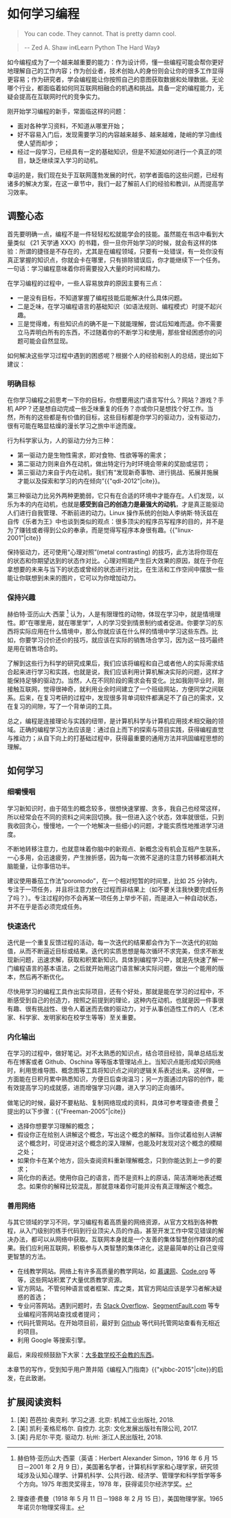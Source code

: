 # 如何学习编程

> You can code. They cannot. That is pretty damn cool.

> -- Zed A. Shaw in《Learn Python The Hard Way》

如今编程成为了一个越来越重要的能力：作为设计师，懂一些编程可能会帮你更好地理解自己的工作内容；作为创业者，技术创始人的身份则会让你的很多工作显得更容易；作为研究者，学会编程能让你按照自己的意图获取数据和处理数据。无论哪个行业，都面临着如何同互联网相融合的机遇和挑战。具备一定的编程能力，无疑会提高在互联网时代的竞争实力。

刚开始学习编程的新手，常面临这样的问题：

* 面对各种学习资料，不知道从哪里开始；
* 好不容易入门后，发现需要学习的内容越来越多、越来越难，陡峭的学习曲线使人望而却步；
* 经过一段学习，已经具有一定的基础知识，但是不知道如何进行一个真正的项目，缺乏继续深入学习的动机。

幸运的是，我们现在处于互联网蓬勃发展的时代，初学者面临的这些问题，已经有诸多的解决方案，在这一章节中，我们一起了解前人们的经验和教训，从而提高学习效率。

## 调整心态

首先要明确一点，编程不是一件轻轻松松就能学会的技能。虽然能在书店中看到大量类似
《21 天学通 XXX》的书籍，但一旦你开始学习的时候，就会有这样的体验：所谓的捷径是不存在的，尤其是在编程领域，只要有一处错误，有一处你没有真正掌握的知识点，你就会卡在哪里，只有排除错误后，你才能继续下一个任务。一句话：学习编程意味着你将需要投入大量的时间和精力。

在学习编程的过程中，一些人容易放弃的原因主要有三点：

* 一是没有目标，不知道掌握了编程技能后能解决什么具体问题。
* 二是乏味，在学习编程语言的基础知识（如语法规则、编程模式）时提不起兴趣。
* 三是觉得难，有些知识点的确不是一下就能理解，尝试后知难而退。你不需要立马弄明白所有的东西，不过随着你的不断学习和使用，那些曾经困惑你的问题可能会自然显现。

如何解决这些学习过程中遇到的困惑呢？根据个人的经验和别人的总结，提出如下建议：

### 明确目标

在你学习编程之前思考一下你的目标，你想要用这门语言写什么？网站？游戏？手机 APP？还是想自动完成一些乏味重复的任务？亦或你只是想找个好工作。当然，所有的这些都是有价值的目标，这些目标都是你学习的驱动力，没有驱动力，很有可能在略显枯燥的漫长学习之旅中半途而废。

行为科学家认为，人的驱动力分为三种：

* 第一驱动力是生物性需求，即对食物、性欲等等的需求；
* 第二驱动力则来自外在动机，做出特定行为时环境会带来的奖励或惩罚；
* 第三驱动力来自于内在动机，我们有“发现新奇事物、进行挑战、拓展并施展才能以及探索和学习的内在倾向”{{"qdl-2012"|cite}}。

第三种驱动力比另外两种更脆弱，它只有在合适的环境中才能存在。人们发现，以乐为本的内在动机，也就是**感受到自己的创造力是最强大的动机**，才是真正能驱动人们进行自我管理、不断前进的动力。Linux 操作系统的创始人李纳斯·特沃兹在自传《乐者为王》中也谈到类似的观点：很多顶尖的程序员写程序的目的，并不是为了赚钱或者得到公众的奉承，而是觉得写程序本身很有趣。{{"linux-2001"|cite}}

保持驱动力，还可使用“心理对照”(metal contrasting) 的技巧，此方法将你现在的状态和你期望达到的状态作对比。心理对照能产生巨大效果的原因，就在于你在拿想要的未来与当下的状态或曾经的状态进行对比，在生活和工作空间中摆放一些能让你联想到未来的图片，它可以为你增加动力。

### 保持兴趣

赫伯特·亚历山大·西蒙 [^Simon] 认为，人是有限理性的动物，体现在学习中，就是情境理性。即“在哪里用，就在哪里学”，人的学习受到情景制约或者促进。你要学习的东西将实际应用在什么情境中，那么你就应该在什么样的情境中学习这些东西。比如，你要学习讨价还价的技巧，就应该在实际的销售场合学习，因为这一技巧最终是用在销售场合的。

了解到这些行为科学的研究成果后，我们应该将编程和自己或者他人的实际需求结合起来进行学习和实践，也就是说，我们应该利用计算机解决实际的问题，这样才能保持足够的驱动力。当然，人在不同阶段的需求会有变化。比如我刚毕业时，刚接触互联网，觉得很神奇，就利用业余时间建立了一个班级网站，方便同学之间联系。后来，在复习考研的过程中，发现很多背单词软件都满足不了自己的需求，又在复习的间隙，写了一个背单词的工具。

总之，编程是连接理论与实践的纽带，是计算机科学与计算机应用技术相交融的领域。正确的编程学习方法应该是：通过自上而下的探索与项目实践，获得编程直觉与推动力；从自下向上的打基础过程中，获得最重要的通用方法并巩固编程思想的理解。

## 如何学习

### 细嚼慢咽

学习新知识时，由于陌生的概念较多，很想快速掌握、贪多，我自己也经常这样，所以经常会在不同的资料之间来回切换。我一但进入这个状态，效率就很低，只到我收回贪心，慢慢地，一个一个地解决一些细小的问题，才能实质性地推进学习进度。

不断地转移注意力，也就意味着你脑中的新观点、新概念没有机会互相产生联系，一心多用，会迅速疲劳，产生挫折感，因为每一次微不足道的注意力转移都消耗大脑能量，让你事倍功半。

建议使用番茄工作法“poromodo”，在一个相对短暂的时间里，比如 25 分钟内，专注于一项任务，并且将注意力放在过程而非结果上（如不要关注我快要完成任务了吗？）。专注过程的你不会再某一项任务上举步不前，而是进入一种自动状态，并不在乎是否必须完成任务。

### 快速迭代

迭代是一个重复反馈过程的活动，每一次迭代的结果都会作为下一次迭代的初始值，从而不断逼近目标或结果。迭代的实质思想是每次循环不求完美，但求不断发现新问题，迅速求解，获取和积累新知识。具体到编程学习中，就是先快速了解一门编程语言的基本语法，之后就开始用这门语言解决实际问题，做出一个能用的版本，然后再不断优化。

尽快用学习的编程工具作出实际项目，还有个好处，那就是能在学习的过程中，不断感受到自己的创造力，按照之前提到的理论，这种内在动机，也就是因一件事很有趣、很有挑战性、很令人着迷而去做的驱动力，对于从事创造性工作的人（艺术家、科学家、发明家和在校学生等等）至关重要。

### 内化输出

在学习的过程中，做好笔记。对不太熟悉的知识点，结合项目经验，简单总结后发布在博客或者 Github、Oschina 等等版本管理站点上。当知识点能形成知识网络时，利用思维导图、概念图等工具将知识点之间的逻辑关系表述出来。这样做，一方面能在日积月累中熟悉知识，方便日后查询温习；另一方面通过内容的创作，能有效提高学习的成就感，进而增强学习兴趣，进入学习的正向循环。

做笔记的时候，最好不要粘贴、复制网络现成的资料，具体可参考理查德·费曼 [^Freeman] 提出的以下步骤：{{"Freeman-2005"|cite}}

* 选择你想要学习理解的概念；
* 假设你正在给别人讲解这个概念，写出这个概念的解释。当你试着给别人讲解这个概念时，可促进对这个概念的深入理解，也能及时发现对这个概念的模糊之处；
* 如果你卡在某个地方，回头查阅资料重新理解概念，只到你能达到上一步的要求；
* 简化你的表述。使用你自己的语言，而不是资料上的原话，简洁清晰地表述概念。如果你的解释比较混乱，那就意味着你可能并没有真正理解这个概念。

### 善用网络

与其它领域的学习不同，学习编程有着高质量的网络资源，从官方文档到各种教程，从入门级别的练手代码到行业顶尖人员的作品，甚至开发工作中常见错误的解决办法，都可以从网络中获取。互联网本身就是一个友善的集体智慧创作群体的成果。我们应利用互联网，积极参与人类智慧的集体进化，这是最简单的让自己变得更智慧的方法。

* 在线教学网站。网络上有许多高质量的教学网站，如 [慕课网](http://www.imooc.com)、[Code.org](http://www.code.org) 等等，这些网站积累了大量优质教学资源。
* 官方网站。不管何种语言或者框架、库之类，其官方网站应该是学习者解决疑惑的首选；
* 专业问答网站。遇到问题时，去 [Stack Overflow](http://StackOverflow.com)、[SegmentFault.com](http://segmentfault.com) 等专业编程问答网站查找或者提问；
* 代码托管网站。在开始项目前，最好到 [Github](http://github.com) 等代码托管网站查看有无相近的项目。
* 利用 Google 等搜索引擎。

最后，来段视频鼓励下大家：[大多数学校不会教的东西](http://v.youku.com/v_show/id_XNTIzNzE2NzQ4.html)。

本章节的写作，受到知乎用户萧井陌《编程入门指南》{{"xjbbc-2015"|cite}}的启发，在此致谢。

## 扩展阅读资料

1. [美] 芭芭拉·奥克利. 学习之道. 北京: 机械工业出版社, 2018.
1. [美] 凯利·麦格尼格尔. 自控力. 北京: 文化发展出版社有限公司, 2017.
1. [美] 丹尼尔·平克. 驱动力. 杭州: 浙江人民出版社, 2018.

[^Simon]: 赫伯特·亚历山大·西蒙（英语：Herbert Alexander Simon，1916 年 6 月 15 日－2001 年 2 月 9 日），美国著名学者，计算机科学家和心理学家，研究领域涉及认知心理学、计算机科学、公共行政、经济学、管理学和科学哲学等多个方向。1975 年图灵奖得主，1978 年，获得诺贝尔经济学奖。
[^Freeman]: 理查德·费曼（1918 年 5 月 11 日－1988 年 2 月 15 日），美国物理学家。1965 年诺贝尔物理奖得主。
